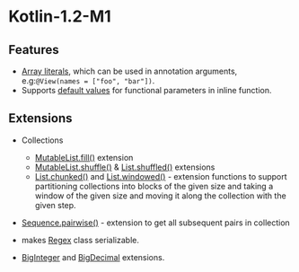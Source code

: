 # Kotlin-1.2-M1


## Features


- [Array literals], which can be used in annotation arguments, e.g:`@View(names = ["foo", "bar"])`.
- Supports [default values] for functional parameters in inline function.


## Extensions


- Collections
  - [MutableList.fill()] extension
  - [MutableList.shuffle()] & [List.shuffled()]  extensions
  - [List.chunked()] and [List.windowed()] - extension functions to support partitioning collections into blocks of the given size and taking a window of the given size and moving it along the collection with the given step.
  
- [Sequence.pairwise()] - extension to get all subsequent pairs in collection   

- makes [Regex] class serializable.

- [BigInteger][BigNumber] and [BigDecimal][BigNumber] extensions.




[Array literals]: src/test/kotlin/com/holi/kotlin/features/AnnotationArrayLiteralsArgumentsTest.kt#L10
[default values]: src/test/kotlin/com/holi/kotlin/features/InlineFunctionDefaultValueFunctionalParametersTest.kt#L38
[MutableList.fill()]: src/test/kotlin/com/holi/kotlin/extensions/CollectionExtensionsTest.kt#L14
[MutableList.shuffle()]: src/test/kotlin/com/holi/kotlin/extensions/CollectionExtensionsTest.kt#L25
[List.shuffled()]: src/test/kotlin/com/holi/kotlin/extensions/CollectionExtensionsTest.kt#L35
[List.chunked()]: src/test/kotlin/com/holi/kotlin/extensions/CollectionExtensionsTest.kt#L44-L45
[List.windowed()]: src/test/kotlin/com/holi/kotlin/extensions/CollectionExtensionsTest.kt#L53-L54
[Sequence.pairwise()]: src/test/kotlin/com/holi/kotlin/extensions/SequenceExtensionsTest.kt#L19
[Regex]: src/test/kotlin/com/holi/kotlin/extensions/SerializableRegexTest.kt#L14
[BigNumber]: src/test/kotlin/com/holi/kotlin/extensions/BigNumberExtensionsTest.kt